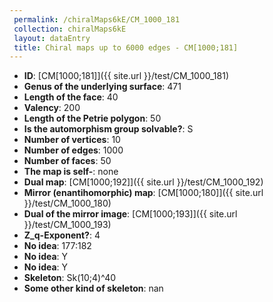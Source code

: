 ```yaml
--- 
 permalink: /chiralMaps6kE/CM_1000_181 
 collection: chiralMaps6kE
 layout: dataEntry
 title: Chiral maps up to 6000 edges - CM[1000;181]
---
```


- **ID**: [CM[1000;181]]({{ site.url }}/test/CM_1000_181)
- **Genus of the underlying surface**: 471
- **Length of the face**: 40
- **Valency**: 200
- **Length of the Petrie polygon**: 50
- **Is the automorphism group solvable?**: S
- **Number of vertices**: 10
- **Number of edges**: 1000
- **Number of faces**: 50
- **The map is self-**: none
- **Dual map**: [CM[1000;192]]({{ site.url }}/test/CM_1000_192)
- **Mirror (enantihomorphic) map**: [CM[1000;180]]({{ site.url }}/test/CM_1000_180)
- **Dual of the mirror image**: [CM[1000;193]]({{ site.url }}/test/CM_1000_193)
- **Z_q-Exponent?**: 4
- **No idea**:  177:182
- **No idea**: Y
- **No idea**: Y
- **Skeleton**: Sk(10;4)^40
- **Some other kind of skeleton**: nan
